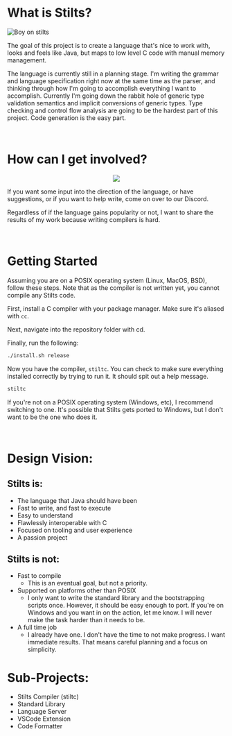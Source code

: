 # What is Stilts?

![Boy on stilts](https://apaz-cli.github.io/Stilts_Blue.png)

The goal of this project is to create a language that's nice to work with, looks and feels like Java, but maps to low level C code with manual memory management.

The language is currently still in a planning stage. I'm writing the grammar and language specification right now at the same time as the parser, and thinking through how I'm going to accomplish everything I want to accomplish. Currently I'm going down the rabbit hole of generic type validation semantics and implicit conversions of generic types. Type checking and control flow analysis are going to be the hardest part of this project. Code generation is the easy part.

<br>

# How can I get involved?

<a href="https://discord.gg/HfP64r7Nxe">
<center><img src="https://apaz-cli.github.io/Join%20Our%20Discord.png"></center>
</a>

If you want some input into the direction of the language, or have suggestions, or if you want to help write, come on over to our Discord.

Regardless of if the language gains popularity or not, I want to share the results of my work because writing compilers is hard.  

<br>

# Getting Started
Assuming you are on a POSIX operating system (Linux, MacOS, BSD), follow these steps. Note that as the compiler is not written yet, you cannot compile any Stilts code.

First, install a C compiler with your package manager. Make sure it's aliased with `cc`.

Next, navigate into the repository folder with cd.

Finally, run the following:

```bash
./install.sh release
```

Now you have the compiler, `stiltc`. You can check to make sure everything installed correctly by trying to run it. It should spit out a help message.

```bash
stiltc
```

If you're not on a POSIX operating system (Windows, etc), I recommend switching to one. It's possible that Stilts gets ported to Windows, but I don't want to be the one who does it.


<br>


# Design Vision:

## Stilts is:
* The language that Java should have been
* Fast to write, and fast to execute
* Easy to understand
* Flawlessly interoperable with C
* Focused on tooling and user experience
* A passion project


## Stilts is not:
* Fast to compile
  * This is an eventual goal, but not a priority.
* Supported on platforms other than POSIX
  * I only want to write the standard library and the bootstrapping scripts once. However, it should be easy enough to port. If you're on Windows and you want in on the action, let me know. I will never make the task harder than it needs to be.
* A full time job
  * I already have one. I don't have the time to not make progress. I want immediate results. That means careful planning and a focus on simplicity.


# Sub-Projects:
* Stilts Compiler (stiltc)
* Standard Library
* Language Server
* VSCode Extension
* Code Formatter
